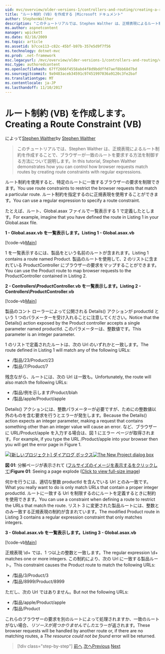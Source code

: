 ```yaml
---
uid: mvc/overview/older-versions-1/controllers-and-routing/creating-a-route-constraint-vb
title: "ルート制約 (VB) を作成する |Microsoft ドキュメント"
author: StephenWalther
description: "このチュートリアルでは、Stephen Walther は、正規表現によるルート制約を作成することで、ブラウザーが一致のルートを要求する方法を制御する方法について説明します。"
ms.author: aspnetcontent
manager: wpickett
ms.date: 02/16/2009
ms.topic: article
ms.assetid: b7cce113-c82c-45bf-b97b-357e5d9f7f56
ms.technology: dotnet-mvc
ms.prod: .net-framework
msc.legacyurl: /mvc/overview/older-versions-1/controllers-and-routing/creating-a-route-constraint-vb
msc.type: authoredcontent
ms.openlocfilehash: 67ff2666f4558abd4f8d9bddffd7aef8bb68d7bd
ms.sourcegitcommit: 9a9483aceb34591c97451997036a9120c3fe2baf
ms.translationtype: MT
ms.contentlocale: ja-JP
ms.lasthandoff: 11/10/2017
---
```

<a name="creating-a-route-constraint-vb"></a><span data-ttu-id="0ff96-103">ルート制約 (VB) を作成します。</span><span class="sxs-lookup"><span data-stu-id="0ff96-103">Creating a Route Constraint (VB)</span></span>
====================
<span data-ttu-id="0ff96-104">によって[Stephen Walther](https://github.com/StephenWalther)</span><span class="sxs-lookup"><span data-stu-id="0ff96-104">by [Stephen Walther](https://github.com/StephenWalther)</span></span>

> <span data-ttu-id="0ff96-105">このチュートリアルでは、Stephen Walther は、正規表現によるルート制約を作成することで、ブラウザーが一致のルートを要求する方法を制御する方法について説明します。</span><span class="sxs-lookup"><span data-stu-id="0ff96-105">In this tutorial, Stephen Walther demonstrates how you can control how browser requests match routes by creating route constraints with regular expressions.</span></span>


<span data-ttu-id="0ff96-106">ルート制約を使用すると、特定のルートに一致するブラウザーの要求を制限できます。</span><span class="sxs-lookup"><span data-stu-id="0ff96-106">You use route constraints to restrict the browser requests that match a particular route.</span></span> <span data-ttu-id="0ff96-107">ルート制約を指定するのに正規表現を使用することができます。</span><span class="sxs-lookup"><span data-stu-id="0ff96-107">You can use a regular expression to specify a route constraint.</span></span>

<span data-ttu-id="0ff96-108">たとえば、ルート、Global.asax ファイルで一覧表示する 1 で定義したとします。</span><span class="sxs-lookup"><span data-stu-id="0ff96-108">For example, imagine that you have defined the route in Listing 1 in your Global.asax file.</span></span>

<span data-ttu-id="0ff96-109">**1 - Global.asax.vb を一覧表示します。**</span><span class="sxs-lookup"><span data-stu-id="0ff96-109">**Listing 1 - Global.asax.vb**</span></span>

[!code-vb[Main](creating-a-route-constraint-vb/samples/sample1.vb)]

<span data-ttu-id="0ff96-110">1 を一覧表示するには、製品をという名前のルートが含まれます。</span><span class="sxs-lookup"><span data-stu-id="0ff96-110">Listing 1 contains a route named Product.</span></span> <span data-ttu-id="0ff96-111">製品のルートを使用して、2 のリストに含まれている ProductController にブラウザーの要求をマップすることができます。</span><span class="sxs-lookup"><span data-stu-id="0ff96-111">You can use the Product route to map browser requests to the ProductController contained in Listing 2.</span></span>

<span data-ttu-id="0ff96-112">**2 - Controllers\ProductController.vb を一覧表示します。**</span><span class="sxs-lookup"><span data-stu-id="0ff96-112">**Listing 2 - Controllers\ProductController.vb**</span></span>

[!code-vb[Main](creating-a-route-constraint-vb/samples/sample2.vb)]

<span data-ttu-id="0ff96-113">製品のコント ローラーによって公開される Details() アクションが productId という 1 つのパラメーターを受け入れることに注意してください。</span><span class="sxs-lookup"><span data-stu-id="0ff96-113">Notice that the Details() action exposed by the Product controller accepts a single parameter named productId.</span></span> <span data-ttu-id="0ff96-114">このパラメーターは、整数値です。</span><span class="sxs-lookup"><span data-stu-id="0ff96-114">This parameter is an integer parameter.</span></span>

<span data-ttu-id="0ff96-115">1 のリストで定義されたルートは、次の Url のいずれかと一致します。</span><span class="sxs-lookup"><span data-stu-id="0ff96-115">The route defined in Listing 1 will match any of the following URLs:</span></span>

- <span data-ttu-id="0ff96-116">/製品/23</span><span class="sxs-lookup"><span data-stu-id="0ff96-116">/Product/23</span></span>
- <span data-ttu-id="0ff96-117">/製品/7</span><span class="sxs-lookup"><span data-stu-id="0ff96-117">/Product/7</span></span>

<span data-ttu-id="0ff96-118">残念ながら、ルートには、次の Url は一致も。</span><span class="sxs-lookup"><span data-stu-id="0ff96-118">Unfortunately, the route will also match the following URLs:</span></span>

- <span data-ttu-id="0ff96-119">/製品/例を示します</span><span class="sxs-lookup"><span data-stu-id="0ff96-119">/Product/blah</span></span>
- <span data-ttu-id="0ff96-120">/製品/apple</span><span class="sxs-lookup"><span data-stu-id="0ff96-120">/Product/apple</span></span>

<span data-ttu-id="0ff96-121">Details() アクションには、整数パラメーターが必要ですが、ためにの整数値以外のものを含む要求を行うとエラーが発生します。</span><span class="sxs-lookup"><span data-stu-id="0ff96-121">Because the Details() action expects an integer parameter, making a request that contains something other than an integer value will cause an error.</span></span> <span data-ttu-id="0ff96-122">など、ブラウザーに URL/Product/apple を入力する場合は、図 1 にエラー ページが取得されます。</span><span class="sxs-lookup"><span data-stu-id="0ff96-122">For example, if you type the URL /Product/apple into your browser then you will get the error page in Figure 1.</span></span>


<span data-ttu-id="0ff96-123">[![[新しいプロジェクト] ダイアログ ボックス](creating-a-route-constraint-vb/_static/image1.jpg)](creating-a-route-constraint-vb/_static/image1.png)</span><span class="sxs-lookup"><span data-stu-id="0ff96-123">[![The New Project dialog box](creating-a-route-constraint-vb/_static/image1.jpg)](creating-a-route-constraint-vb/_static/image1.png)</span></span>

<span data-ttu-id="0ff96-124">**図 01**: 分解ページが表示されて ([フルサイズのイメージを表示するをクリックして](creating-a-route-constraint-vb/_static/image2.png))</span><span class="sxs-lookup"><span data-stu-id="0ff96-124">**Figure 01**: Seeing a page explode ([Click to view full-size image](creating-a-route-constraint-vb/_static/image2.png))</span></span>


<span data-ttu-id="0ff96-125">何かを行うには、適切な整数 productId を含んでいる Url とのみ一致です。</span><span class="sxs-lookup"><span data-stu-id="0ff96-125">What you really want to do is only match URLs that contain a proper integer productId.</span></span> <span data-ttu-id="0ff96-126">ルートに一致する Url を制限するのにルートを定義するときに制約を使用できます。</span><span class="sxs-lookup"><span data-stu-id="0ff96-126">You can use a constraint when defining a route to restrict the URLs that match the route.</span></span> <span data-ttu-id="0ff96-127">リスト 3 に変更された製品ルートには、整数とのみ一致する正規表現の制約が含まれています。</span><span class="sxs-lookup"><span data-stu-id="0ff96-127">The modified Product route in Listing 3 contains a regular expression constraint that only matches integers.</span></span>

<span data-ttu-id="0ff96-128">**3 - Global.asax.vb を一覧表示します。**</span><span class="sxs-lookup"><span data-stu-id="0ff96-128">**Listing 3 - Global.asax.vb**</span></span>

[!code-vb[Main](creating-a-route-constraint-vb/samples/sample3.vb)]

<span data-ttu-id="0ff96-129">正規表現 \d+ では、1 つ以上の整数と一致します。</span><span class="sxs-lookup"><span data-stu-id="0ff96-129">The regular expression \d+ matches one or more integers.</span></span> <span data-ttu-id="0ff96-130">この制約により、次の Url に一致する製品ルート。</span><span class="sxs-lookup"><span data-stu-id="0ff96-130">This constraint causes the Product route to match the following URLs:</span></span>

- <span data-ttu-id="0ff96-131">/製品/3</span><span class="sxs-lookup"><span data-stu-id="0ff96-131">/Product/3</span></span>
- <span data-ttu-id="0ff96-132">/製品/8999</span><span class="sxs-lookup"><span data-stu-id="0ff96-132">/Product/8999</span></span>

<span data-ttu-id="0ff96-133">ただし、次の Url ではありません。</span><span class="sxs-lookup"><span data-stu-id="0ff96-133">But not the following URLs:</span></span>

- <span data-ttu-id="0ff96-134">/製品/apple</span><span class="sxs-lookup"><span data-stu-id="0ff96-134">/Product/apple</span></span>
- <span data-ttu-id="0ff96-135">/製品</span><span class="sxs-lookup"><span data-stu-id="0ff96-135">/Product</span></span>

<span data-ttu-id="0ff96-136">これらのブラウザーの要求を別のルートによって処理されますか、一致のルートがない場合、*リソースが見つかりませんでした*エラーが返されます。</span><span class="sxs-lookup"><span data-stu-id="0ff96-136">These browser requests will be handled by another route or, if there are no matching routes, a *The resource could not be found* error will be returned.</span></span>

>[!div class="step-by-step"]
<span data-ttu-id="0ff96-137">[前へ](creating-custom-routes-vb.md)
[次へ](creating-a-custom-route-constraint-vb.md)</span><span class="sxs-lookup"><span data-stu-id="0ff96-137">[Previous](creating-custom-routes-vb.md)
[Next](creating-a-custom-route-constraint-vb.md)</span></span>
